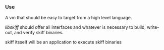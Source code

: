 
### Use

A vm that should be easy to target from a high level language. 

*libskiff* should offer all interfaces and whatever is necessary to build, write-out, and verify skiff binaries.

skiff itsself will be an application to execute skiff binaries
